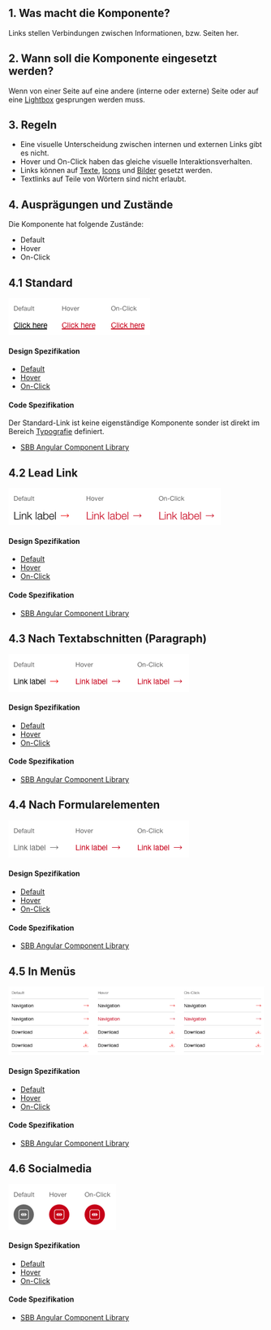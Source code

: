 ## 1. Was macht die Komponente?
Links stellen Verbindungen zwischen Informationen, bzw. Seiten her.

## 2. Wann soll die Komponente eingesetzt werden? 
Wenn von einer Seite auf eine andere (interne oder externe) Seite oder auf eine [Lightbox](https://digital.sbb.ch/de/websites/components/lightbox) gesprungen werden muss.

## 3. Regeln
* Eine visuelle Unterscheidung zwischen internen und externen Links gibt es nicht.
* Hover und On-Click haben das gleiche visuelle Interaktionsverhalten.
* Links können auf [Texte](https://digital.sbb.ch/de/websites/basics/text), [Icons](https://digital.sbb.ch/de/websites/basics/icon) und [Bilder](https://digital.sbb.ch/de/websites/basics/images) gesetzt werden.
* Textlinks auf Teile von Wörtern sind nicht erlaubt.

## 4. Ausprägungen und Zustände 
Die Komponente hat folgende Zustände:
* Default
* Hover
* On-Click

## 4.1 Standard
![Darstellung der Komponente Link in der Ausprägung Standard](https://raw.githubusercontent.com/sbb-design-systems/design-system-website-documentation/master/documentation/components/link/images/link_copy.png 'class: image')

#### Design Spezifikation
* [Default](https://www.sketch.com/s/80f12b3b-58e5-4b4c-98cd-c553bae18db0/a/EwG15q#Inspector)
* [Hover](https://www.sketch.com/s/80f12b3b-58e5-4b4c-98cd-c553bae18db0/a/j9rRWb#Inspector)
* [On-Click](https://www.sketch.com/s/80f12b3b-58e5-4b4c-98cd-c553bae18db0/a/dKjaQj#Inspector)

#### Code Spezifikation
Der Standard-Link ist keine eigenständige Komponente sonder ist direkt im Bereich [Typografie](https://digital.sbb.ch/de/websites/basics/typography) definiert.
* [SBB Angular Component Library](https://sbb-angular.app.sbb.ch/latest/typography)

## 4.2 Lead Link 
![Darstellung der Komponente Link zur Anwendung in einem Lead-Text](https://raw.githubusercontent.com/sbb-design-systems/design-system-website-documentation/master/documentation/components/link/images/link_lead.png 'class: image')

#### Design Spezifikation
* [Default](https://www.sketch.com/s/80f12b3b-58e5-4b4c-98cd-c553bae18db0/a/zAKM0l#Inspector)
* [Hover](https://www.sketch.com/s/80f12b3b-58e5-4b4c-98cd-c553bae18db0/a/ZAnz9v#Inspector)
* [On-Click](https://www.sketch.com/s/80f12b3b-58e5-4b4c-98cd-c553bae18db0/a/J9Jw5M#Inspector)

#### Code Spezifikation
* [SBB Angular Component Library](https://sbb-angular.app.sbb.ch/latest/public/components/links)

## 4.3 Nach Textabschnitten (Paragraph)
![Darstellung der Komponente Link zur Anwendung nach einem Textabschnitt (Paragraph)](https://raw.githubusercontent.com/sbb-design-systems/design-system-website-documentation/master/documentation/components/link/images/link_paragraph.png 'class: image')

#### Design Spezifikation
* [Default](https://www.sketch.com/s/80f12b3b-58e5-4b4c-98cd-c553bae18db0/a/vOQPm1#Inspector)
* [Hover](https://www.sketch.com/s/80f12b3b-58e5-4b4c-98cd-c553bae18db0/a/4e5zLx#Inspector)
* [On-Click](https://www.sketch.com/s/80f12b3b-58e5-4b4c-98cd-c553bae18db0/a/ewdA9z#Inspector)

#### Code Spezifikation
* [SBB Angular Component Library](https://sbb-angular.app.sbb.ch/latest/public/components/links)

## 4.4 Nach Formularelementen
![Darstellung der Komponente Link zur Anwendung nach Formularelementen](https://raw.githubusercontent.com/sbb-design-systems/design-system-website-documentation/master/documentation/components/link/images/link_form.png 'class: image')

#### Design Spezifikation
* [Default](https://www.sketch.com/s/80f12b3b-58e5-4b4c-98cd-c553bae18db0/a/GLdV5Y#Inspector)
* [Hover](https://www.sketch.com/s/80f12b3b-58e5-4b4c-98cd-c553bae18db0/a/OzRE58#Inspector)
* [On-Click](https://www.sketch.com/s/80f12b3b-58e5-4b4c-98cd-c553bae18db0/a/mjKVdz#Inspector)

#### Code Spezifikation
* [SBB Angular Component Library](https://sbb-angular.app.sbb.ch/latest/public/components/links)

## 4.5 In Menüs
![Darstellung der Komponente Link in Menüs](https://raw.githubusercontent.com/sbb-design-systems/design-system-website-documentation/master/documentation/components/link/images/link_menu.png 'class: image')

#### Design Spezifikation
* [Default](https://www.sketch.com/s/80f12b3b-58e5-4b4c-98cd-c553bae18db0/a/DKwR5q#Inspector)
* [Hover](https://www.sketch.com/s/80f12b3b-58e5-4b4c-98cd-c553bae18db0/a/apaO5v#Inspector)
* [On-Click](https://www.sketch.com/s/80f12b3b-58e5-4b4c-98cd-c553bae18db0/a/ApRlqz#Inspector)

#### Code Spezifikation
* [SBB Angular Component Library](https://sbb-angular.app.sbb.ch/latest/public/components/links)

## 4.6 Socialmedia
![Darstellung der Komponente Link als Absprung zu einem Social-Media Kanal](https://raw.githubusercontent.com/sbb-design-systems/design-system-website-documentation/master/documentation/components/link/images/link_icon.png 'class: image')

#### Design Spezifikation
* [Default](https://www.sketch.com/s/80f12b3b-58e5-4b4c-98cd-c553bae18db0/a/0Z7bqO#Inspector)
* [Hover](https://www.sketch.com/s/80f12b3b-58e5-4b4c-98cd-c553bae18db0/a/lgGpj4#Inspector)
* [On-Click](https://www.sketch.com/s/80f12b3b-58e5-4b4c-98cd-c553bae18db0/a/kPQ199#Inspector)

#### Code Spezifikation
* [SBB Angular Component Library](https://sbb-angular.app.sbb.ch/latest/public/components/links)